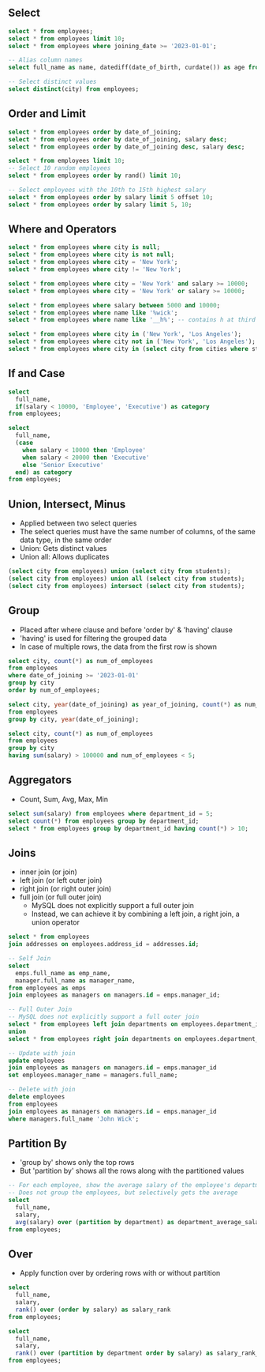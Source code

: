 ## Select
```sql
select * from employees;
select * from employees limit 10;
select * from employees where joining_date >= '2023-01-01';

-- Alias column names
select full_name as name, datediff(date_of_birth, curdate()) as age from employees;

-- Select distinct values
select distinct(city) from employees;
```

## Order and Limit
```sql
select * from employees order by date_of_joining;
select * from employees order by date_of_joining, salary desc;
select * from employees order by date_of_joining desc, salary desc;

select * from employees limit 10;
-- Select 10 random employees
select * from employees order by rand() limit 10;

-- Select employees with the 10th to 15th highest salary
select * from employees order by salary limit 5 offset 10;
select * from employees order by salary limit 5, 10;
```

## Where and Operators
```sql
select * from employees where city is null;
select * from employees where city is not null;
select * from employees where city = 'New York';
select * from employees where city != 'New York';

select * from employees where city = 'New York' and salary >= 10000;
select * from employees where city = 'New York' or salary >= 10000;

select * from employees where salary between 5000 and 10000;
select * from employees where name like '%wick';
select * from employees where name like '__h%'; -- contains h at third position

select * from employees where city in ('New York', 'Los Angeles');
select * from employees where city not in ('New York', 'Los Angeles');
select * from employees where city in (select city from cities where state_code = 'NY');
```

## If and Case
```sql
select
  full_name,
  if(salary < 10000, 'Employee', 'Executive') as category
from employees;

select
  full_name,
  (case
    when salary < 10000 then 'Employee'
    when salary < 20000 then 'Executive'
    else 'Senior Executive'
  end) as category
from employees;
```

## Union, Intersect, Minus
- Applied between two select queries
- The select queries must have the same number of columns, of the same data type, in the same order
- Union: Gets distinct values
- Union all: Allows duplicates

```sql
(select city from employees) union (select city from students);
(select city from employees) union all (select city from students);
(select city from employees) intersect (select city from students);
```

## Group
- Placed after where clause and before 'order by' & 'having' clause
- 'having' is used for filtering the grouped data
- In case of multiple rows, the data from the first row is shown

```sql
select city, count(*) as num_of_employees
from employees
where date_of_joining >= '2023-01-01'
group by city
order by num_of_employees;

select city, year(date_of_joining) as year_of_joining, count(*) as num_of_employees
from employees
group by city, year(date_of_joining);

select city, count(*) as num_of_employees
from employees
group by city
having sum(salary) > 100000 and num_of_employees < 5;
```

## Aggregators
- Count, Sum, Avg, Max, Min

```sql
select sum(salary) from employees where department_id = 5;
select count(*) from employees group by department_id;
select * from employees group by department_id having count(*) > 10;
```

## Joins
- inner join (or join)
- left join (or left outer join)
- right join (or right outer join)
- full join (or full outer join)
  - MySQL does not explicitly support a full outer join
  - Instead, we can achieve it by combining a left join, a right join, a union operator

```sql
select * from employees
join addresses on employees.address_id = addresses.id;

-- Self Join
select
  emps.full_name as emp_name,
  manager.full_name as manager_name,
from employees as emps
join employees as managers on managers.id = emps.manager_id;

-- Full Outer Join
-- MySQL does not explicitly support a full outer join
select * from employees left join departments on employees.department_id = departments.id
union
select * from employees right join departments on employees.department_id = departments.id;

-- Update with join
update employees
join employees as managers on managers.id = emps.manager_id
set employees.manager_name = managers.full_name;

-- Delete with join
delete employees
from employees
join employees as managers on managers.id = emps.manager_id
where managers.full_name 'John Wick';
```

## Partition By
- 'group by' shows only the top rows
- But 'partition by' shows all the rows along with the partitioned values

```sql
-- For each employee, show the average salary of the employee's department
-- Does not group the employees, but selectively gets the average
select
  full_name,
  salary,
  avg(salary) over (partition by department) as department_average_salary
from employees;
```

## Over
- Apply function over by ordering rows with or without partition

```sql
select
  full_name,
  salary,
  rank() over (order by salary) as salary_rank
from employees;

select
  full_name,
  salary,
  rank() over (partition by department order by salary) as salary_rank_within_department
from employees;
```
